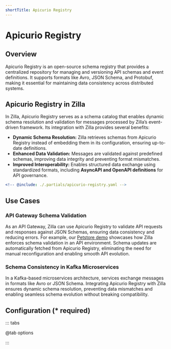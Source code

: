 ```yaml
---
shortTitle: Apicurio Registry
---
```


# Apicurio Registry

## Overview

Apicurio Registry is an open-source schema registry that provides a centralized repository for managing and versioning API schemas and event definitions. It supports formats like Avro, JSON Schema, and Protobuf, making it essential for maintaining data consistency across distributed systems.

## Apicurio Registry in Zilla

In Zilla, Apicurio Registry serves as a schema catalog that enables dynamic schema resolution and validation for messages processed by Zilla’s event-driven framework. Its integration with Zilla provides several benefits:  

- **Dynamic Schema Resolution:** Zilla retrieves schemas from Apicurio Registry instead of embedding them in its configuration, ensuring up-to-date definitions.  
- **Enhanced Data Validation:** Messages are validated against predefined schemas, improving data integrity and preventing format mismatches.  
- **Improved Interoperability:** Enables structured data exchange using standardized formats, including **AsyncAPI and OpenAPI definitions** for API governance.  

```yaml {2}
<!-- @include: ./.partials/apicurio-registry.yaml -->
```

## Use Cases

### API Gateway Schema Validation

As an API Gateway, Zilla can use Apicurio Registry to validate API requests and responses against JSON Schemas, ensuring data consistency and reducing errors. For example, our [Petstore demo](https://github.com/aklivity/zilla-demos/tree/main/petstore) showcases how Zilla enforces schema validation in an API environment. Schema updates are automatically fetched from Apicurio Registry, eliminating the need for manual reconfiguration and enabling smooth API evolution.

### Schema Consistency in Kafka Microservices

In a Kafka-based microservices architecture, services exchange messages in formats like Avro or JSON Schema. Integrating Apicurio Registry with Zilla ensures dynamic schema resolution, preventing data mismatches and enabling seamless schema evolution without breaking compatibility.

## Configuration (\* required)

::: tabs

@tab options

<!-- @include: ./.partials/apicurio-registry-options.md -->

:::
